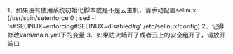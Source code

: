 1、如果没有使用系统初始化脚本或是不是云主机，请手动配置selinux (/usr/sbin/setenforce 0 ; sed -i 's#SELINUX=enforcing#SELINUX=disabled#g' /etc/selinux/config)
2、记得修改vars/main.yml下的变量
3、如果防火墙开了或者云上的安全组开了，请放开端口

